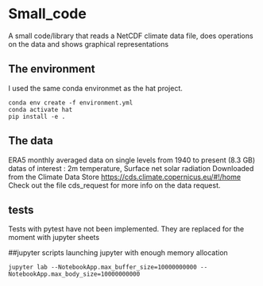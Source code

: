 # Small_code
A small code/library that reads a NetCDF climate data file, does operations on the data and shows graphical representations

## The environment
I used the same conda environmet as the hat project.
```
conda env create -f environment.yml
conda activate hat
pip install -e .
```

## The data
ERA5 monthly averaged data on single levels from 1940 to present (8.3 GB)
datas of interest : 2m temperature, Surface net solar radiation
Downloaded from the Climate Data Store https://cds.climate.copernicus.eu/#!/home
Check out the file cds_request for more info on the data request.

## tests
Tests with pytest have not been implemented.
They are replaced for the moment with jupyter sheets

##jupyter scripts
launching jupyter with enough memory allocation

```
jupyter lab --NotebookApp.max_buffer_size=10000000000 --NotebookApp.max_body_size=10000000000
```